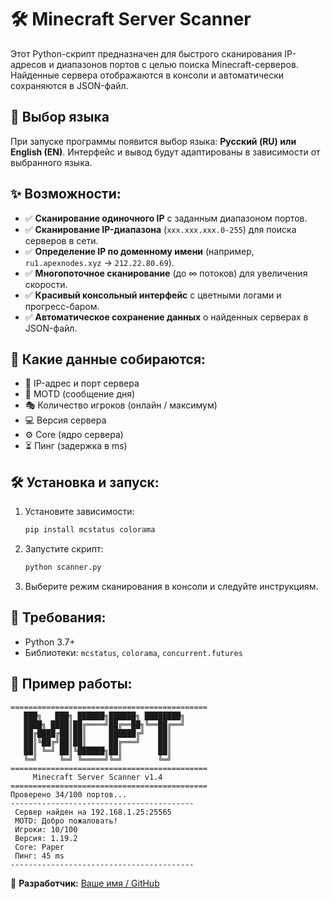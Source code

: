 # 🛠️ Minecraft Server Scanner

Этот Python-скрипт предназначен для быстрого сканирования IP-адресов и диапазонов портов с целью поиска Minecraft-серверов. Найденные сервера отображаются в консоли и автоматически сохраняются в JSON-файл.

## 🔄 Выбор языка
При запуске программы появится выбор языка: **Русский (RU) или English (EN)**. Интерфейс и вывод будут адаптированы в зависимости от выбранного языка.

## ✨ Возможности:
- ✅ **Сканирование одиночного IP** с заданным диапазоном портов.
- ✅ **Сканирование IP-диапазона** (`xxx.xxx.xxx.0-255`) для поиска серверов в сети.
- ✅ **Определение IP по доменному имени** (например, `ru1.apexnodes.xyz` → `212.22.80.69`).
- ✅ **Многопоточное сканирование** (до ∞ потоков) для увеличения скорости.
- ✅ **Красивый консольный интерфейс** с цветными логами и прогресс-баром.
- ✅ **Автоматическое сохранение данных** о найденных серверах в JSON-файл.

## 📝 Какие данные собираются:
- 💾 IP-адрес и порт сервера
- 📃 MOTD (сообщение дня)
- 🎭 Количество игроков (онлайн / максимум)
- 💻 Версия сервера
- ⚙️ Core (ядро сервера)
- ⏳ Пинг (задержка в ms)

## 🛠️ Установка и запуск:
1. Установите зависимости:
   ```bash
   pip install mcstatus colorama
   ```
2. Запустите скрипт:
   ```bash
   python scanner.py
   ```
3. Выберите режим сканирования в консоли и следуйте инструкциям.

## 💪 Требования:
- Python 3.7+
- Библиотеки: `mcstatus`, `colorama`, `concurrent.futures`

## 🌟 Пример работы:
```
============================================
   ███╗   ███╗ ██████╗██████╗ ████████╗
   ████╗ ████║██╔════╝██╔══██╗╚══██╔══╝
   ██╔████╔██║██║     ██████╔╝   ██║   
   ██║╚██╔╝██║██║     ██╔═══╝    ██║   
   ██║ ╚═╝ ██║╚██████╗██║        ██║   
   ╚═╝     ╚═╝ ╚═════╝╚═╝        ╚═╝   
============================================
     Minecraft Server Scanner v1.4
============================================
Проверено 34/100 портов...
-----------------------------------------
 Сервер найден на 192.168.1.25:25565
 MOTD: Добро пожаловать!
 Игроки: 10/100
 Версия: 1.19.2
 Core: Paper
 Пинг: 45 ms
-----------------------------------------
```

🔗 **Разработчик:** [Ваше имя / GitHub](https://github.com/yourprofile)

